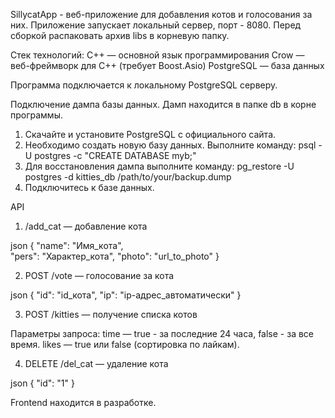 SillycatApp - веб-приложение для добавления котов и голосования за них.
Приложение запускает локальный сервер, порт - 8080.
Перед сборкой распаковать архив libs в корневую папку.

Стек технологий:
    C++ — основной язык программирования
    Crow — веб-фреймворк для C++ (требует Boost.Asio)
    PostgreSQL — база данных 

Программа подключается к локальному PostgreSQL серверу.

Подключение дампа базы данных.
Дамп находится в папке db в корне программы.
1. Скачайте и установите PostgreSQL с официального сайта.
2. Необходимо создать новую базу данных. Выполните команду:
psql -U postgres -c "CREATE DATABASE myb;"
3. Для восстановления дампа выполните команду:
pg_restore -U postgres -d kitties_db /path/to/your/backup.dump
4. Подключитесь к базе данных.


API
1. /add_cat — добавление кота

json
{
  "name": "Имя_кота",	
  "pers": "Характер_кота",
  "photo": "url_to_photo"
}

2. POST
	/vote — голосование за кота

json
{
  "id": "id_кота",
  "ip": "ip-адрес_автоматически"
}

3. POST
	/kitties — получение списка котов

Параметры запроса:
    time — true - за последние 24 часа, false - за все время.
    likes — true или false (сортировка по лайкам).

4. DELETE 
	/del_cat — удаление кота

json
{
  "id": "1"
}

Frontend находится в разработке.
